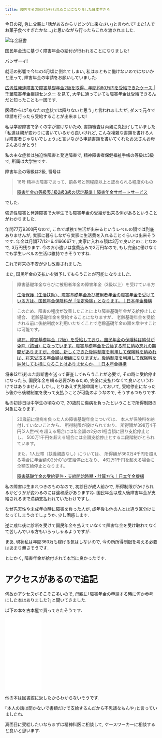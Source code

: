 ```yaml
---
title: 障害年金の給付が行われることになりました日本生きろ
---
```


今日の夜,
急に父親に｢話があるからリビングに来なさい｣と言われて｢また1人でお菓子食べすぎたかな…｣と思いながら行ったらこれを渡されました.

![年金証書](/asset/2017-11-16-annuity.jpg)

国民年金法に基づく障害年金の給付が行われることになりました!

バンザーイ!

就活の影響で今年の4月頃に倒れてしまい,
私はまともに働けないのではないかと思って,
障害年金の申請をお願いしていました.

[広汎性発達障害で障害基礎年金2級を取得、年間約80万円を受給できたケース | 千葉障害年金相談センター](http://chiba-shogai.com/380/383402/)
を見て,
大学に通っていても障害年金は受給できるんだと知ったことも一因です.

医師からは｢あなたの症状では降りないと思う｣と言われましたが,
ダメで元々で申請を行ったら受給することが出来ました!

私は学習障害で多くの字が書けないため,
書類審査は両親に丸投げしていました.
｢私達は親が変わりに書いているから良いけれど,
こんな複雑な書類を書ける人は障害者じゃないでしょう｣と言いながら申請書類を書いてくれたお父さんお母さんありがとう!

私の主な症状は強迫性障害と発達障害で,
精神障害者保健福祉手帳の等級は3級で,
所属は大学生です.

障害年金の等級は2級,
番号は

> 16号 精神の障害であって、前各号と同程度以上と認められる程度のもの
>
> [障害年金の等級表,1級2級3級の認定基準｜障害年金サポートサービス](https://nenkin-support.jp/knowledge/grade/)

でした.

強迫性障害と発達障害で大学生でも障害年金の受給が出来る例があるということがわかりました.

年間77万9300円なので,
これで単独で生活が出来るというレベルの額では到底ありませんが,
実家に暮らしながら実家に生活費を入れることぐらいは出来そうです.
年金は月額77/12=6.4166667で,
実家に入れる額は3万で良いとのことなので,
3万円残ります.
今のお小遣いは食費込みで2万円なので,
もし完全に働けなくても学生レベルの生活は維持できそうですね.

これで将来の不安が少し改善されました.

また,
国民年金の支払いを猶予してもらうことが可能になりました.

> 障害基礎年金ならびに被用者年金の障害年金（2級以上）を受けている方
>
> [生活保護（生活扶助）、障害基礎年金及び被用者年金の障害年金を受けている方は、国民年金保険料が「法定免除」となります。｜日本年金機構](http://www.nenkin.go.jp/service/kokunen/menjo/20140710.html)

> このため、障害の程度が改善したことにより障害基礎年金が支給停止した場合、
> 老齢基礎年金を受給することになりますが、
> 老齢基礎年金を受給される前に後納制度を利用いただくことで老齢基礎年金の額を増やすことは可能です。
>
> [現在、障害基礎年金（2級）を受給しており、国民年金の保険料は納付が免除（該当）になっています。障害基礎年金を受給する前に納め忘れの期間がありますが、今回、新しくできた後納制度を利用して保険料を納めれば、将来受取る年金額は増額になりますか。後納制度を利用して保険料を納付しても損になることはありませんか。｜日本年金機構](http://www.nenkin.go.jp/faq/kokunen/konoseido/jukyukankei/20130411.html)

将来(2年後)また診断書を送って審査してもらうことが必要で,
その時に受給停止になったら,
国民年金を頼る必要があるため,
完全に支払わなくて良いというわけではありません.
しかし,
とりあえず免除申請をしておいて,
受給停止になったら後から後納制度を使って支払うことが可能のようなので,
そうするつもりです.

私の初診日は中学生の頃なので,
20歳前に傷病を負ったということで所得制限の対象になります.

> 20歳前に傷病を負った人の障害基礎年金については、
> 本人が保険料を納付していないことから、
> 所得制限が設けられており、
> 所得額が398万4干円(2人世帯)を超える場合には年金額の2分の1相当額に限り支給停止とし、
> 500万1干円を超える場合には全額支給停止とする二段階制がとられています。
>
> また、1人世帯（扶養親族なし）については、
> 所得額が360万4千円を超える場合に年金額の2分の1が支給停止となり、
> 462万1千円を超える場合に全額支給停止となります。
>
> [障害基礎年金の受給要件・支給開始時期・計算方法｜日本年金機構](http://www.nenkin.go.jp/service/jukyu/shougainenkin/jukyu-yoken/20150514.html)

私の障害は生まれつきのものなので,
初診日が成人前かで,
所得制限がかけられるかどうかが変わるのには違和感がありますね.
国民年金は成人後障害年金が支給されるまで満額支払われていたわけですし.

なぜ先天性や未成年の時に障害を負った人が,
成年後も他の人とは違う区分けになってしまうのでしょうか.
少し困惑します.

逆に成年後に診断を受けて国民年金を払えていなくて障害年金を受け取れてなくて苦しんでいる方もいらっしゃるようですが.

まあ,
現状私は年間360万も稼げる気はしないので,
今の所所得制限を考える必要はあまり無さそうです.

とにかく,
障害年金が給付されて本当に良かったです.

# アクセスがあるので追記

何故かアクセスがそこそこ多いので,
母親に｢障害年金の申請する時に何か参考にした本はありました?｣と聞いてきました.

以下の本を古本屋で買ってきたそうです.

<iframe style="width:120px;height:240px;" marginwidth="0" marginheight="0" scrolling="no" frameborder="0" src="//rcm-fe.amazon-adsystem.com/e/cm?lt1=_top&bc1=FFFFFF&IS2=1&bg1=FFFFFF&fc1=000000&lc1=0000FF&t=ncaq01-22&o=9&p=8&l=as4&m=amazon&f=ifr&ref=as_ss_li_til&asins=4883206084&linkId=ca7245ea263c0d7db5135a52afed3fa6"></iframe>

他の本は図書館に返したからわからないそうです.

｢本人の話は聞かないで書類だけで支給するんだから不思議なもんや｣と言っていましたね.

真面目に受給したいならまずは精神科医に相談して,
ケースワーカーに相談すると良いと思います.
